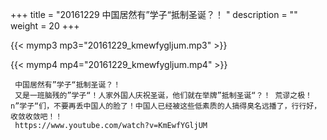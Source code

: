 +++
title = "20161229  中国居然有”学子“抵制圣诞？！ "
description = ""
weight = 20
+++

{{< mymp3 mp3="20161229_kmewfygljum.mp3" >}}

{{< mymp4 mp4="20161229_kmewfygljum.mp4" >}}

     中国居然有”学子“抵制圣诞？！ 
     又是一班脑残的”学子“！人家外国人庆祝圣诞，他们就在举牌”抵制圣诞“？！ 荒谬之极！ n”学子“们，不要再丢中国人的脸了！中国人已经被这些低素质的人搞得臭名远播了，行行好，收敛收敛吧！！ 
     https://www.youtube.com/watch?v=KmEwfYGljUM 

